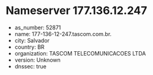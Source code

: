 # Nameserver 177.136.12.247

* as_number: 52871
* name: 177-136-12-247.tascom.com.br.
* city: Salvador
* country: BR
* organization: TASCOM TELECOMUNICACOES LTDA
* version: Unknown
* dnssec: true
